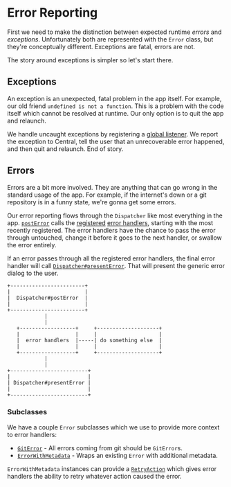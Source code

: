 # Error Reporting

First we need to make the distinction between expected runtime _errors_ and
_exceptions_. Unfortunately both are represented with the `Error` class, but
they're conceptually different. Exceptions are fatal, errors are not.

The story around exceptions is simpler so let's start there.

## Exceptions

An exception is an unexpected, fatal problem in the app itself. For example, our
old friend `undefined is not a function`. This is a problem with the code itself
which cannot be resolved at runtime. Our only option is to quit the app and
relaunch.

We handle uncaught exceptions by registering a [global listener](https://github.com/desktop/desktop/blob/fb4e73560127f491ccf5f59984a310481911f2b6/app/src/ui/index.tsx#L75).
We report the exception to Central, tell the user that an unrecoverable error
happened, and then quit and relaunch. End of story.

## Errors

Errors are a bit more involved. They are anything that can go wrong in the
standard usage of the app. For example, if the internet's down or a git
repository is in a funny state, we're gonna get some errors.

Our error reporting flows through the `Dispatcher` like most everything in the
app. [`postError`](https://github.com/desktop/desktop/blob/fb4e73560127f491ccf5f59984a310481911f2b6/app/src/lib/dispatcher/dispatcher.ts#L308)
calls the [registered](https://github.com/desktop/desktop/blob/fb4e73560127f491ccf5f59984a310481911f2b6/app/src/lib/dispatcher/dispatcher.ts#L711)
[error handlers](https://github.com/desktop/desktop/blob/fb4e73560127f491ccf5f59984a310481911f2b6/app/src/lib/dispatcher/error-handlers.ts),
starting with the most recently registered. The error handlers have the chance
to pass the error through untouched, change it before it goes to the next
handler, or swallow the error entirely.

If an error passes through all the registered error handlers, the final error
handler will call [`Dispatcher#presentError`](https://github.com/desktop/desktop/blob/75445ea61177347b2df08e846aae30e637d5f1de/app/src/lib/dispatcher/dispatcher.ts#L334).
That will present the generic error dialog to the user.

```
+------------------------+
|                        |
|  Dispatcher#postError  |
|                        |
+------------------------+
            |
            |
   +------------------+     +--------------------+
   |                  |     |                    |
   |  error handlers  |-----| do something else  |
   |                  |     |                    |
   +------------------+     +--------------------+
            |
            |
+-------------------------+
|                         |
| Dispatcher#presentError |
|                         |
+-------------------------+
```

### Subclasses

We have a couple `Error` subclasses which we use to provide more context to
error handlers:

* [`GitError`](https://github.com/desktop/desktop/blob/75445ea61177347b2df08e846aae30e637d5f1de/app/src/lib/git/core.ts#L62) -
All errors coming from git should be `GitError`s.
* [`ErrorWithMetadata`](https://github.com/desktop/desktop/blob/75445ea61177347b2df08e846aae30e637d5f1de/app/src/lib/error-with-metadata.ts) -
Wraps an existing `Error` with additional metadata.

`ErrorWithMetadata` instances can provide a [`RetryAction`](https://github.com/desktop/desktop/blob/75445ea61177347b2df08e846aae30e637d5f1de/app/src/lib/retry-actions.ts)
which gives error handlers the ability to retry whatever action caused the error.

